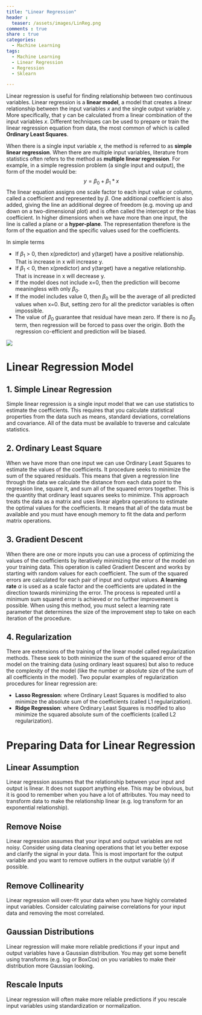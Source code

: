 ```yaml
---
title: "Linear Regression"
header :
  teaser: /assets/images/LinReg.png
comments : true
share : true
categories:
  - Machine Learning
tags:
  - Machine Learning
  - Linear Regression
  - Regression
  - Sklearn

---
```


Linear regression is useful for finding relationship between two continuous variables. Linear regression is a **linear model**, a model that creates a linear relationship between the input variables $x$ and the single output variable $y$. More specifically, that y can be calculated from a linear combination of the input variables $x$. Different techniques can be used to prepare or train the linear regression equation from data, the most common of which is called **Ordinary Least Squares**. 

When there is a single input variable $x$, the method is referred to as **simple linear regression**. When there are multiple input variables, literature from statistics often refers to the method as **multiple linear regression**. For example, in a simple regression problem (a single input and output), the form of the model would be:
$$
y = \beta_0 + \beta_1*x
$$
The linear equation assigns one scale factor to each input value or column, called a coefficient and represented by $\beta$. One additional coefficient is also added, giving the line an additional degree of freedom (e.g. moving up and down on a two-dimensional plot) and is often called the intercept or the bias coefficient. In higher dimensions when we have more than one input, the line is called a plane or a **hyper-plane**. The representation therefore is the form of the equation and the specific values used for the coefficients.

In simple terms

- If $\beta_1$ > 0, then x(predictor) and y(target) have a positive relationship. That is increase in x will increase y.
- If $\beta_1$ < 0, then x(predictor) and y(target) have a negative relationship. That is increase in x will decrease y.
- If the model does not include x=0, then the prediction will become meaningless with only $\beta_0$. 
- If the model includes value 0, then $\beta_0$ will be the average of all predicted values when x=0. But, setting zero for all the predictor variables is often impossible.
- The value of $\beta_0$ guarantee that residual have mean zero. If there is no $\beta_0$ term, then regression will be forced to pass over the origin. Both the regression co-efficient and prediction will be biased.

![](https://external-content.duckduckgo.com/iu/?u=http%3A%2F%2Fimage.slideserve.com%2F523137%2Flinear-regression36-l.jpg&f=1&nofb=1)

# Linear Regression Model

## 1. Simple Linear Regression

Simple linear regression is a single input model that we can use statistics to estimate the coefficients. This requires that you calculate statistical properties from the data such as means, standard deviations, correlations and covariance. All of the data must be available to traverse and calculate statistics.

## 2. Ordinary Least Square

When we have more than one input we can use Ordinary Least Squares to estimate the values of the coefficients. It procedure seeks to minimize the sum of the squared residuals. This means that given a regression line through the data we calculate the distance from each data point to the regression line, square it, and sum all of the squared errors together. This is the quantity that ordinary least squares seeks to minimize. This approach treats the data as a matrix and uses linear algebra operations to estimate the optimal values for the coefficients. It means that all of the data must be available and you must have enough memory to fit the data and perform matrix operations.

## 3. Gradient Descent

When there are one or more inputs you can use a process of optimizing the values of the coefficients by iteratively minimizing the error of the model on your training data. This operation is called Gradient Descent and works by starting with random values for each coefficient. The sum of the squared errors are calculated for each pair of input and output values. **A learning rate** $\alpha$ is used as a scale factor and the coefficients are updated in the direction towards minimizing the error. The process is repeated until a minimum sum squared error is achieved or no further improvement is possible. When using this method, you must select a learning rate parameter that determines the size of the improvement step to take on each iteration of the procedure.

## 4. Regularization

There are extensions of the training of the linear model called regularization methods. These seek to both minimize the sum of the squared error of the model on the training data (using ordinary least squares) but also to reduce the complexity of the model (like the number or absolute size of the sum of all coefficients in the model). Two popular examples of regularization procedures for linear regression are:

- **Lasso Regression**: where Ordinary Least Squares is modified to also minimize the absolute sum of the coefficients (called L1 regularization).
- **Ridge Regression**: where Ordinary Least Squares is modified to also minimize the squared absolute sum of the coefficients (called L2 regularization).

# Preparing Data for Linear Regression

## Linear Assumption

Linear regression assumes that the relationship between your input and output is linear. It does not support anything else. This may be obvious, but it is good to remember when you have a lot of attributes. You may need to transform data to make the relationship linear (e.g. log transform for an exponential relationship).

## Remove Noise 

Linear regression assumes that your input and output variables are not noisy. Consider using data cleaning operations that let you better expose and clarify the signal in your data. This is most important for the output variable and you want to remove outliers in the output variable (y) if possible.

## Remove Collinearity

Linear regression will over-fit your data when you have highly correlated input variables. Consider calculating pairwise correlations for your input data and removing the most correlated.

## Gaussian Distributions

Linear regression will make more reliable predictions if your input and output variables have a Gaussian distribution. You may get some benefit using transforms (e.g. log or BoxCox) on you variables to make their distribution more Gaussian looking.

## Rescale Inputs 

Linear regression will often make more reliable predictions if you rescale input variables using standardization or normalization.